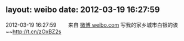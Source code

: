 layout: weibo
date: 2012-03-19 16:27:59
---
<meta name="referrer" content="no-referrer" />

2012-03-19 16:27:59  &nbsp;&nbsp;&nbsp;&nbsp;&nbsp;&nbsp; 来自 <a href="http://weibo.com/" rel="nofollow">微博 weibo.com</a>
写我的家乡城市白银的诶~~http://t.cn/zOxBZ2s ​​​
